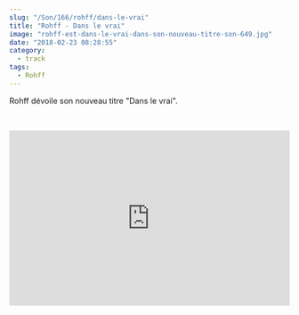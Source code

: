 ```yaml
--- 
slug: "/Son/166/rohff/dans-le-vrai"
title: "Rohff - Dans le vrai"
image: "rohff-est-dans-le-vrai-dans-son-nouveau-titre-son-649.jpg"
date: "2018-02-23 08:28:55"
category:
  - track
tags:
  - Rohff
---
```

<p>Rohff dévoile son nouveau titre "Dans le vrai".</p><br/><p><iframe width="100%" height="315" src="https://www.youtube.com/embed/s98fWu4f9Zc" frameborder="0" allow="autoplay; encrypted-media" allowfullscreen></iframe></p>